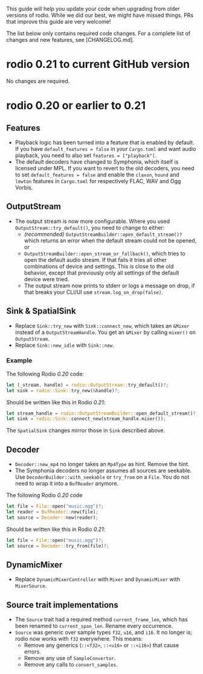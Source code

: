 This guide will help you update your code when upgrading from older versions of
rodio. While we did our best, we might have missed things. PRs that improve this
guide are very welcome!

The list below only contains required code changes. For a complete list of
changes and new features, see [CHANGELOG.md].

# rodio 0.21 to current GitHub version

No changes are required.

# rodio 0.20 or earlier to 0.21

## Features
- Playback logic has been turned into a feature that is enabled by default.
  If you have `default_features = false` in your `Cargo.toml` and want audio
  playback, you need to also set `features = ["playback"]`.
- The default decoders have changed to Symphonia, which itself is licensed
  under MPL. If you want to revert to the old decoders, you need to set
  `default_features = false` and enable the `claxon`, `hound` and `lewton`
  features in `Cargo.toml` for respectively FLAC, WAV and Ogg Vorbis.

## OutputStream
- The output stream is now more configurable. Where you used
  `OutputStream::try_default()`, you need to change to either:
    - *(recommended)* `OutputStreamBuilder::open_default_stream()?` which
      returns an error when the default stream could not be opened, or
    - `OutputStreamBuilder::open_stream_or_fallback()`, which tries to open the
      default audio stream. If that fails it tries all other combinations of
      device and settings. This is close to the old behavior, except that
      previously only all settings of the default device were tried.
    - The output stream now prints to stderr or logs a message on drop, if that breaks your
      CLI/UI use `stream.log_on_drop(false)`.

## Sink & SpatialSink
- Replace `Sink::try_new` with `Sink::connect_new`, which takes an `&Mixer`
  instead of a `OutputStreamHandle`. You get an `&Mixer` by calling `mixer()` on
  `OutputStream`.
- Replace `Sink::new_idle` with `Sink::new`.

### Example
The following Rodio *0.20* code:
```rust
let (_stream, handle) = rodio::OutputStream::try_default()?;
let sink = rodio::Sink::try_new(&handle)?;
```
Should be written like this in Rodio *0.21*:
```rust
let stream_handle = rodio::OutputStreamBuilder::open_default_stream()?;
let sink = rodio::Sink::connect_new(stream_handle.mixer());
```

The `SpatialSink` changes mirror those in `Sink` described above.

## Decoder
- `Decoder::new_mp4` no longer takes an `Mp4Type` as hint. Remove the hint.
- The Symphonia decoders no longer assumes all sources are seekable. Use
  `DecoderBuilder::with_seekable` or `try_from` on a `File`. You do not need
  to wrap it into a `BufReader` anymore.

The following Rodio *0.20* code
```rust
let file = File::open("music.ogg")?;
let reader = BufReader::new(file);
let source = Decoder::new(reader);
```
Should be written like this in Rodio *0.21*:
```rust
let file = File::open("music.ogg")?;
let source = Decoder::try_from(file)?;
```

## DynamicMixer
- Replace `DynamicMixerController` with `Mixer` and `DynamicMixer` with
  `MixerSource`.

## Source trait implementations
- The `Source` trait had a required method `current_frame_len`, which has been
  renamed to `current_span_len`. Rename every occurrence.
- `Source` was generic over sample types `f32`, `u16`, and `i16`. It no longer
  is; rodio now works with `f32` everywhere. This means:
    - Remove any generics (`::<f32>`, `::<u16>` or `::<i16>`) that cause errors.
    - Remove any use of `SampleConvertor`.
    - Remove any calls to `convert_samples`.
